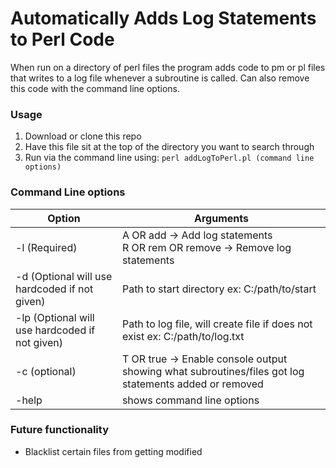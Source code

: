 # Automatically Adds Log Statements to Perl Code
When run on a directory of perl files the program adds code to pm or pl files that writes to a log file whenever a subroutine is called. Can also remove this code with the command line options.

### Usage
1. Download or clone this repo
2. Have this file sit at the top of the directory you want to search through
3. Run via the command line using: `perl addLogToPerl.pl (command line options)`

### Command Line options
Option | Arguments
-------|----------
-l (Required) | A OR add -> Add log statements <br>R OR rem OR remove -> Remove log statements
-d (Optional will use hardcoded if not given) | Path to start directory ex: C:/path/to/start
-lp (Optional will use hardcoded if not given) | Path to log file, will create file if does not exist ex: C:/path/to/log.txt
-c (optional) | T OR true -> Enable console output showing what subroutines/files got log statements added or removed
-help | shows command line options

### Future functionality
- Blacklist certain files from getting modified 
